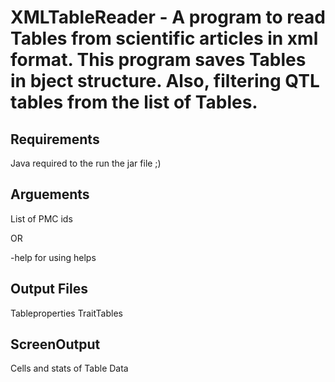 XMLTableReader - A program to read Tables from scientific articles in xml format. This program saves Tables in bject structure. Also, filtering QTL tables from the list of Tables.
===============================================

Requirements
------------
Java required to the run the jar file ;)

Arguements
------------
List of PMC ids


OR 

-help for using helps


Output Files
-------------
Tableproperties
TraitTables

ScreenOutput
-------------
Cells and stats of Table Data


